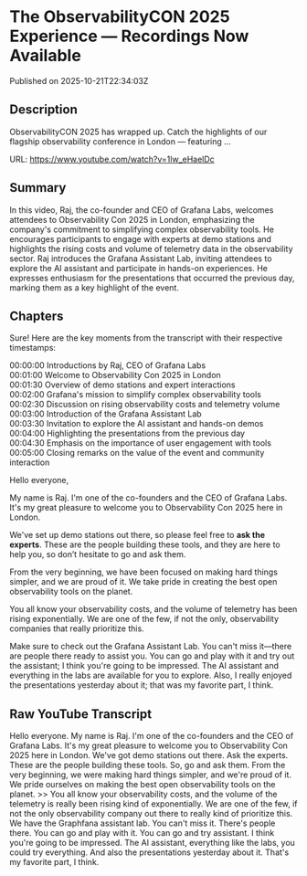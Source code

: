 # The ObservabilityCON 2025 Experience — Recordings Now Available

Published on 2025-10-21T22:34:03Z

## Description

ObservabilityCON 2025 has wrapped up. Catch the highlights of our flagship observability conference in London — featuring ...

URL: https://www.youtube.com/watch?v=1lw_eHaelDc

## Summary

In this video, Raj, the co-founder and CEO of Grafana Labs, welcomes attendees to Observability Con 2025 in London, emphasizing the company's commitment to simplifying complex observability tools. He encourages participants to engage with experts at demo stations and highlights the rising costs and volume of telemetry data in the observability sector. Raj introduces the Grafana Assistant Lab, inviting attendees to explore the AI assistant and participate in hands-on experiences. He expresses enthusiasm for the presentations that occurred the previous day, marking them as a key highlight of the event.

## Chapters

Sure! Here are the key moments from the transcript with their respective timestamps:

00:00:00 Introductions by Raj, CEO of Grafana Labs  
00:01:00 Welcome to Observability Con 2025 in London  
00:01:30 Overview of demo stations and expert interactions  
00:02:00 Grafana's mission to simplify complex observability tools  
00:02:30 Discussion on rising observability costs and telemetry volume  
00:03:00 Introduction of the Grafana Assistant Lab  
00:03:30 Invitation to explore the AI assistant and hands-on demos  
00:04:00 Highlighting the presentations from the previous day  
00:04:30 Emphasis on the importance of user engagement with tools  
00:05:00 Closing remarks on the value of the event and community interaction

Hello everyone, 

My name is Raj. I'm one of the co-founders and the CEO of Grafana Labs. It's my great pleasure to welcome you to Observability Con 2025 here in London.

We've set up demo stations out there, so please feel free to **ask the experts**. These are the people building these tools, and they are here to help you, so don’t hesitate to go and ask them.

From the very beginning, we have been focused on making hard things simpler, and we are proud of it. We take pride in creating the best open observability tools on the planet.

You all know your observability costs, and the volume of telemetry has been rising exponentially. We are one of the few, if not the only, observability companies that really prioritize this.

Make sure to check out the Grafana Assistant Lab. You can't miss it—there are people there ready to assist you. You can go and play with it and try out the assistant; I think you're going to be impressed. The AI assistant and everything in the labs are available for you to explore. Also, I really enjoyed the presentations yesterday about it; that was my favorite part, I think.

## Raw YouTube Transcript

Hello everyone. My name is Raj. I'm one of the co-founders and the CEO of Grafana Labs. It's my great pleasure to welcome you to Observability Con 2025 here in London. We've got demo stations out there. Ask the experts. These are the people building these tools. So, go and ask them. From the very beginning, we were making hard things simpler, and we're proud of it. We pride ourselves on making the best open observability tools on the planet. >> You all know your observability costs, and the volume of the telemetry is really been rising kind of exponentially. We are one of the few, if not the only observability company out there to really kind of prioritize this. We have the Graphfana assistant lab. You can't miss it. There's people there. You can go and play with it. You can go and try assistant. I think you're going to be impressed. The AI assistant, everything like the labs, you could try everything. And also the presentations yesterday about it. That's my favorite part, I think.


